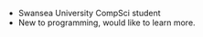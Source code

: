 - Swansea University CompSci student
- New to programming, would like to learn more.



<!---
SmolTriggered/SmolTriggered is a ✨ special ✨ repository because its `README.md` (this file) appears on your GitHub profile.
You can click the Preview link to take a look at your changes.
--->
